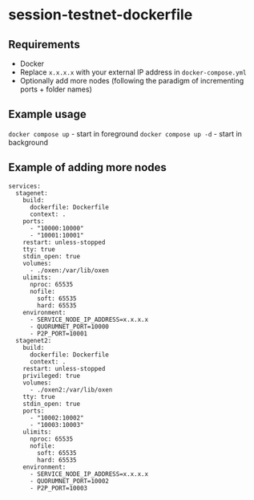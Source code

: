 # session-testnet-dockerfile

## Requirements

* Docker
* Replace `x.x.x.x` with your external IP address in `docker-compose.yml`
* Optionally add more nodes (following the paradigm of incrementing ports + folder names)

## Example usage

`docker compose up` - start in foreground
`docker compose up -d` - start in background

## Example of adding more nodes

```
services:
  stagenet:
    build:
      dockerfile: Dockerfile
      context: .
    ports:
      - "10000:10000"
      - "10001:10001"
    restart: unless-stopped
    tty: true
    stdin_open: true
    volumes:
      - ./oxen:/var/lib/oxen
    ulimits:
      nproc: 65535
      nofile:
        soft: 65535
        hard: 65535
    environment:
      - SERVICE_NODE_IP_ADDRESS=x.x.x.x
      - QUORUMNET_PORT=10000
      - P2P_PORT=10001
  stagenet2:
    build:
      dockerfile: Dockerfile
      context: .
    restart: unless-stopped
    privileged: true
    volumes:
      - ./oxen2:/var/lib/oxen
    tty: true
    stdin_open: true
    ports:
      - "10002:10002"
      - "10003:10003"
    ulimits:
      nproc: 65535
      nofile:
        soft: 65535
        hard: 65535
    environment:
      - SERVICE_NODE_IP_ADDRESS=x.x.x.x
      - QUORUMNET_PORT=10002
      - P2P_PORT=10003
```

